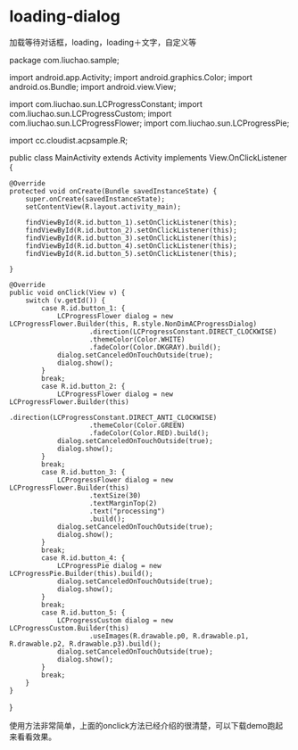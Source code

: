 # loading-dialog
加载等待对话框，loading，loading＋文字，自定义等

package com.liuchao.sample;

import android.app.Activity;
import android.graphics.Color;
import android.os.Bundle;
import android.view.View;

import com.liuchao.sun.LCProgressConstant;
import com.liuchao.sun.LCProgressCustom;
import com.liuchao.sun.LCProgressFlower;
import com.liuchao.sun.LCProgressPie;

import cc.cloudist.acpsample.R;

public class MainActivity extends Activity implements View.OnClickListener {

    @Override
    protected void onCreate(Bundle savedInstanceState) {
        super.onCreate(savedInstanceState);
        setContentView(R.layout.activity_main);

        findViewById(R.id.button_1).setOnClickListener(this);
        findViewById(R.id.button_2).setOnClickListener(this);
        findViewById(R.id.button_3).setOnClickListener(this);
        findViewById(R.id.button_4).setOnClickListener(this);
        findViewById(R.id.button_5).setOnClickListener(this);

    }

    @Override
    public void onClick(View v) {
        switch (v.getId()) {
            case R.id.button_1: {
                LCProgressFlower dialog = new LCProgressFlower.Builder(this, R.style.NonDimACProgressDialog)
                        .direction(LCProgressConstant.DIRECT_CLOCKWISE)
                        .themeColor(Color.WHITE)
                        .fadeColor(Color.DKGRAY).build();
                dialog.setCanceledOnTouchOutside(true);
                dialog.show();
            }
            break;
            case R.id.button_2: {
                LCProgressFlower dialog = new LCProgressFlower.Builder(this)
                        .direction(LCProgressConstant.DIRECT_ANTI_CLOCKWISE)
                        .themeColor(Color.GREEN)
                        .fadeColor(Color.RED).build();
                dialog.setCanceledOnTouchOutside(true);
                dialog.show();
            }
            break;
            case R.id.button_3: {
                LCProgressFlower dialog = new LCProgressFlower.Builder(this)
                        .textSize(30)
                        .textMarginTop(2)
                        .text("processing")
                        .build();
                dialog.setCanceledOnTouchOutside(true);
                dialog.show();
            }
            break;
            case R.id.button_4: {
                LCProgressPie dialog = new LCProgressPie.Builder(this).build();
                dialog.setCanceledOnTouchOutside(true);
                dialog.show();
            }
            break;
            case R.id.button_5: {
                LCProgressCustom dialog = new LCProgressCustom.Builder(this)
                        .useImages(R.drawable.p0, R.drawable.p1, R.drawable.p2, R.drawable.p3).build();
                dialog.setCanceledOnTouchOutside(true);
                dialog.show();
            }
            break;
        }
    }
}

使用方法非常简单，上面的onclick方法已经介绍的很清楚，可以下载demo跑起来看看效果。

